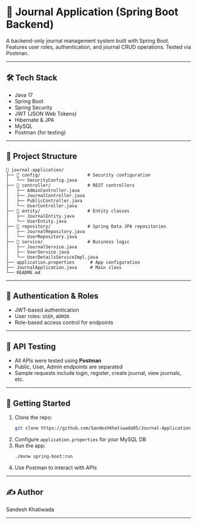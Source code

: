 # 📓 Journal Application (Spring Boot Backend)

A backend-only journal management system built with Spring Boot. Features user roles, authentication, and journal CRUD operations. Tested via Postman.

---

## 🛠️ Tech Stack

- Java 17
- Spring Boot
- Spring Security
- JWT (JSON Web Tokens)
- Hibernate & JPA
- MySQL
- Postman (for testing)

---

## 📁 Project Structure

```
📁 journal-application/
├── 📁 config/                  # Security configuration
│   └── SecurityConfig.java
├── 📁 controller/              # REST controllers
│   ├── AdminController.java
│   ├── JournalController.java
│   ├── PublicController.java
│   └── UserController.java
├── 📁 entity/                  # Entity classes
│   ├── JournalEntity.java
│   └── UserEntity.java
├── 📁 repository/              # Spring Data JPA repositories
│   ├── JournalRepository.java
│   └── UserRepository.java
├── 📁 service/                 # Business logic
│   ├── JournalService.java
│   ├── UserService.java
│   └── UserDetailsServiceImpl.java
├── application.properties      # App configuration
├── JournalApplication.java     # Main class
└── README.md
```

---

## 🔐 Authentication & Roles

- JWT-based authentication
- User roles: `USER`, `ADMIN`
- Role-based access control for endpoints

---

## 📮 API Testing

- All APIs were tested using **Postman**
- Public, User, Admin endpoints are separated
- Sample requests include login, register, create journal, view journals, etc.

---

## 🚀 Getting Started

1. Clone the repo:
   ```bash
   git clone https://github.com/SandeshKhatiwada05/Journal-Application-Spring-Boot-Java.git
   ```
2. Configure `application.properties` for your MySQL DB
3. Run the app:
   ```bash
   ./mvnw spring-boot:run
   ```
4. Use Postman to interact with APIs

---

## ✍️ Author

Sandesh Khatiwada

---



